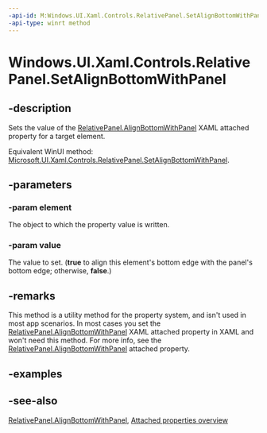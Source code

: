 ```yaml
---
-api-id: M:Windows.UI.Xaml.Controls.RelativePanel.SetAlignBottomWithPanel(Windows.UI.Xaml.UIElement,System.Boolean)
-api-type: winrt method
---
```


<!-- Method syntax
public void SetAlignBottomWithPanel(Windows.UI.Xaml.UIElement element, System.Boolean value)
-->

# Windows.UI.Xaml.Controls.RelativePanel.SetAlignBottomWithPanel

## -description
Sets the value of the [RelativePanel.AlignBottomWithPanel](relativepanel_alignbottomwithpanel.md) XAML attached property for a target element.

Equivalent WinUI method: [Microsoft.UI.Xaml.Controls.RelativePanel.SetAlignBottomWithPanel](/windows/winui/api/microsoft.ui.xaml.controls.relativepanel.setalignbottomwithpanel).

## -parameters
### -param element
The object to which the property value is written.

### -param value
The value to set. (**true** to align this element's bottom edge with the panel's bottom edge; otherwise, **false**.)

## -remarks
This method is a utility method for the property system, and isn't used in most app scenarios. In most cases you set the [RelativePanel.AlignBottomWithPanel](relativepanel_alignbottomwithpanel.md) XAML attached property in XAML and won't need this method. For more info, see the [RelativePanel.AlignBottomWithPanel](relativepanel_alignbottomwithpanel.md) attached property.

## -examples

## -see-also

[RelativePanel.AlignBottomWithPanel](relativepanel_alignbottomwithpanel.md), [Attached properties overview](/windows/uwp/xaml-platform/attached-properties-overview)
